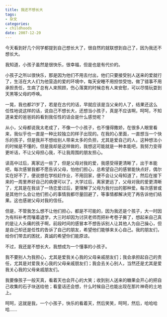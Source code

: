 ```yaml
---
title: 我还不想长大
tags:
- 杂文
categories:
- childhoods
date: 2007-12-20
---
```


今天看到好几个同学都提到自己想长大了，很自然的就联想到自己了，因为我还不想长大。

我知道，小孩子虽然是很快乐，很幸福，但是也是有代价的。

小孩子之所以很快乐，那是因为他们不用去付出，他们只要接受别人送来的爱就行了，生活在大人们为他营造的爱的环境中，每天安睡不用担惊受怕，做了错事不用承担责任，生病了总有人来照顾，伤心落寞的时候总有人来安慰，可以尽情玩耍到天黑等父母的呼唤。

一晃，我也都21岁了，若是在古代的话，早就应该是当父亲的人了，结果还这么任性地说这样的话，说自己不想长大，还想当小孩子，真是不应该啊，呵呵，不知道亲爱的爸爸妈妈看到我任性的话会是什么感觉呢？

从小，父母都说我太老成了，不像一个小孩子，也不懂得撒娇，在很多人眼里看来，我似乎也一直是一种比较独立的样子出现的。在我的心里面，一直想当一个快乐的孩子，但是我并不想给别人带来太多的负担，尤其是爱自己的人，这种想法小的时候是不懂的，但是我却是这样做的，我想这可能就是一种本能吧，我努力变得更听话，不让父母担心我，不让我周围的朋友担心。

读高中过后，离家远一些了，但是父母对我的爱，我感受得更清晰了，出于本能吧，每次感冒我都不愿告诉父母，怕他们担心，总希望自己的感冒能快点好，偶尔实在好不了，便说想在学校赶作业，不用回家，便不会让父母知道了，然后在接下来的一周里养好自己的病便可以了。大学过后，离家更远了，父母对我的爱更清晰了，尤其是在我谈了一场恋爱过后，更理解了父母为我付出的那种爱。每次感冒或是其他什么会让他们担心的事情我都尽量回避了，等事情都解决完了再告诉他们结果。这也感谢父母对我的信任。

但是，不管我怎么想不让他们担心，都是不可能的，因为我还是个孩子，大一时因为有科补考而嚷着退学，大三时却因为讨厌老师而把补考卷子撕了，想起来自己真的是让人头痛的孩子啊，前段时间的感冒本不想告诉别人让其他人为自己操心，但是自己却还是任性的告诉了自己的朋友，希望他们能够来关心自己。我的朋友们，给你们带去的困扰，真诚的希望你们能原谅。

不过，我还是不想长大，我想成为一个懂事的小孩子。

我不要别人为我担心，尤其是爱我关心我的父母亲戚朋友们；我会承担起自己的责任，尤其是对爱我关心我的父母亲戚朋友们；我会去关心别人，当然还是尤其是爱我关心我的父母亲戚朋友们。

我要像孩子一般天真，看着天也会开心的大笑；收到别人送来的糖果会开心的把自己收集的石子块送给他；看童话还会想，什么时候自己也能出现在那片神奇的土地上。

呵呵，这就是我，一个小孩子，快乐的看着天，然后笑笑，呵呵，然后，哈哈哈哈……
